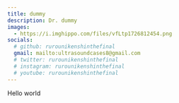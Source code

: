 ```yaml
---
title: dummy
description: Dr. dummy
images:
  - https://i.imghippo.com/files/vfLtp1726812454.png
socials:
  # github: rurounikenshinthefinal
  gmail: mailto:ultrasoundcases8@gmail.com
  # twitter: rurounikenshinthefinal
  # instagram: rurounikenshinthefinal
  # youtube: rurounikenshinthefinal
---
```

Hello world